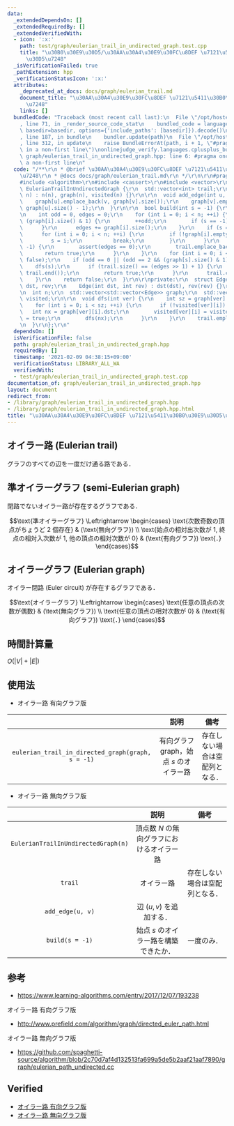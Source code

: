 ```yaml
---
data:
  _extendedDependsOn: []
  _extendedRequiredBy: []
  _extendedVerifiedWith:
  - icon: ':x:'
    path: test/graph/eulerian_trail_in_undirected_graph.test.cpp
    title: "\u30B0\u30E9\u30D5/\u30AA\u30A4\u30E9\u30FC\u8DEF \u7121\u5411\u30B0\u30E9\
      \u30D5\u7248"
  _isVerificationFailed: true
  _pathExtension: hpp
  _verificationStatusIcon: ':x:'
  attributes:
    _deprecated_at_docs: docs/graph/eulerian_trail.md
    document_title: "\u30AA\u30A4\u30E9\u30FC\u8DEF \u7121\u5411\u30B0\u30E9\u30D5\
      \u7248"
    links: []
  bundledCode: "Traceback (most recent call last):\n  File \"/opt/hostedtoolcache/Python/3.9.5/x64/lib/python3.9/site-packages/onlinejudge_verify/documentation/build.py\"\
    , line 71, in _render_source_code_stat\n    bundled_code = language.bundle(stat.path,\
    \ basedir=basedir, options={'include_paths': [basedir]}).decode()\n  File \"/opt/hostedtoolcache/Python/3.9.5/x64/lib/python3.9/site-packages/onlinejudge_verify/languages/cplusplus.py\"\
    , line 187, in bundle\n    bundler.update(path)\n  File \"/opt/hostedtoolcache/Python/3.9.5/x64/lib/python3.9/site-packages/onlinejudge_verify/languages/cplusplus_bundle.py\"\
    , line 312, in update\n    raise BundleErrorAt(path, i + 1, \"#pragma once found\
    \ in a non-first line\")\nonlinejudge_verify.languages.cplusplus_bundle.BundleErrorAt:\
    \ graph/eulerian_trail_in_undirected_graph.hpp: line 6: #pragma once found in\
    \ a non-first line\n"
  code: "/**\r\n * @brief \u30AA\u30A4\u30E9\u30FC\u8DEF \u7121\u5411\u30B0\u30E9\u30D5\
    \u7248\r\n * @docs docs/graph/eulerian_trail.md\r\n */\r\n\r\n#pragma once\r\n\
    #include <algorithm>\r\n#include <cassert>\r\n#include <vector>\r\n\r\nstruct\
    \ EulerianTrailInUndirectedGraph {\r\n  std::vector<int> trail;\r\n\r\n  EulerianTrailInUndirectedGraph(int\
    \ n) : n(n), graph(n), visited(n) {}\r\n\r\n  void add_edge(int u, int v) {\r\n\
    \    graph[u].emplace_back(v, graph[v].size());\r\n    graph[v].emplace_back(u,\
    \ graph[u].size() - 1);\r\n  }\r\n\r\n  bool build(int s = -1) {\r\n    trail.clear();\r\
    \n    int odd = 0, edges = 0;\r\n    for (int i = 0; i < n; ++i) {\r\n      if\
    \ (graph[i].size() & 1) {\r\n        ++odd;\r\n        if (s == -1) s = i;\r\n\
    \      }\r\n      edges += graph[i].size();\r\n    }\r\n    if (s == -1) {\r\n\
    \      for (int i = 0; i < n; ++i) {\r\n        if (!graph[i].empty()) {\r\n \
    \         s = i;\r\n          break;\r\n        }\r\n      }\r\n      if (s ==\
    \ -1) {\r\n        assert(edges == 0);\r\n        trail.emplace_back(0);\r\n \
    \       return true;\r\n      }\r\n    }\r\n    for (int i = 0; i < n; ++i) visited[i].assign(graph[i].size(),\
    \ false);\r\n    if (odd == 0 || (odd == 2 && (graph[s].size() & 1))) {\r\n  \
    \    dfs(s);\r\n      if (trail.size() == (edges >> 1) + 1) {\r\n        std::reverse(trail.begin(),\
    \ trail.end());\r\n        return true;\r\n      }\r\n      trail.clear();\r\n\
    \    }\r\n    return false;\r\n  }\r\n\r\nprivate:\r\n  struct Edge {\r\n    int\
    \ dst, rev;\r\n    Edge(int dst, int rev) : dst(dst), rev(rev) {}\r\n  };\r\n\r\
    \n  int n;\r\n  std::vector<std::vector<Edge>> graph;\r\n  std::vector<std::vector<bool>>\
    \ visited;\r\n\r\n  void dfs(int ver) {\r\n    int sz = graph[ver].size();\r\n\
    \    for (int i = 0; i < sz; ++i) {\r\n      if (!visited[ver][i]) {\r\n     \
    \   int nx = graph[ver][i].dst;\r\n        visited[ver][i] = visited[nx][graph[ver][i].rev]\
    \ = true;\r\n        dfs(nx);\r\n      }\r\n    }\r\n    trail.emplace_back(ver);\r\
    \n  }\r\n};\r\n"
  dependsOn: []
  isVerificationFile: false
  path: graph/eulerian_trail_in_undirected_graph.hpp
  requiredBy: []
  timestamp: '2021-02-09 04:38:15+09:00'
  verificationStatus: LIBRARY_ALL_WA
  verifiedWith:
  - test/graph/eulerian_trail_in_undirected_graph.test.cpp
documentation_of: graph/eulerian_trail_in_undirected_graph.hpp
layout: document
redirect_from:
- /library/graph/eulerian_trail_in_undirected_graph.hpp
- /library/graph/eulerian_trail_in_undirected_graph.hpp.html
title: "\u30AA\u30A4\u30E9\u30FC\u8DEF \u7121\u5411\u30B0\u30E9\u30D5\u7248"
---
```

## オイラー路 (Eulerian trail)

グラフのすべての辺を一度だけ通る路である．


## 準オイラーグラフ (semi-Eulerian graph)

閉路でないオイラー路が存在するグラフである．

$$\text{準オイラーグラフ} \Leftrightarrow \begin{cases} \text{次数奇数の頂点がちょうど 2 個存在} & (\text{無向グラフ}) \\ \text{始点の相対出次数が 1, 終点の相対入次数が 1, 他の頂点の相対次数が 0} & (\text{有向グラフ}) \text{．} \end{cases}$$


## オイラーグラフ (Eulerian graph)

オイラー閉路 (Euler circuit) が存在するグラフである．

$$\text{オイラーグラフ} \Leftrightarrow \begin{cases} \text{任意の頂点の次数が偶数} & (\text{無向グラフ}) \\ \text{任意の頂点の相対次数が 0} & (\text{有向グラフ}) \text{．} \end{cases}$$


## 時間計算量

$O(\lvert V \rvert + \lvert E \rvert)$


## 使用法

- オイラー路 有向グラフ版

||説明|備考|
|:--:|:--:|:--:|
|`eulerian_trail_in_directed_graph(graph, s = -1)`|有向グラフ $\mathrm{graph}$，始点 $s$ のオイラー路|存在しない場合は空配列となる．|

- オイラー路 無向グラフ版

||説明|備考|
|:--:|:--:|:--:|
|`EulerianTrailInUndirectedGraph(n)`|頂点数 $N$ の無向グラフにおけるオイラー路||
|`trail`|オイラー路|存在しない場合は空配列となる．|
|`add_edge(u, v)`|辺 $(u, v)$ を追加する．||
|`build(s = -1)`|始点 $s$ のオイラー路を構築できたか．|一度のみ．|


## 参考

- https://www.learning-algorithms.com/entry/2017/12/07/193238

オイラー路 有向グラフ版
- http://www.prefield.com/algorithm/graph/directed_euler_path.html

オイラー路 無向グラフ版
- https://github.com/spaghetti-source/algorithm/blob/2c70d7af4d132513fa699a5de5b2aaf21aaf7890/graph/eulerian_path_undirected.cc


## Verified

- [オイラー路 有向グラフ版](https://onlinejudge.u-aizu.ac.jp/solutions/problem/0225/review/4082901/emthrm/C++14)
- [オイラー路 無向グラフ版](https://onlinejudge.u-aizu.ac.jp/solutions/problem/0086/review/4579202/emthrm/C++14)
